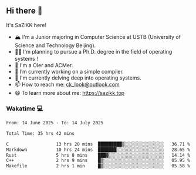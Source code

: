 ## Hi there 👋

It's SaZiKK here!

- 🏔️ I'm a Junior majoring in Computer Science  at USTB (University of Science and Technology Beijing).
- 🧑‍🎓 I'm planning to pursue a Ph.D. degree in the field of operating systems！
- 🚀 I'm a OIer and ACMer.
- 🔭 I’m currently working on a simple compiler.
- 🌱 I'm currently delving deep into operating systems.
- 📫 How to reach me: ck_look@outlook.com
- 😄 To learn more about me: https://sazikk.top

  
<!--
**SaZiKK/SaZiKK** is a ✨ _special_ ✨ repository because its `README.md` (this file) appears on your GitHub profile.

Here are some ideas to get you started:

- 🔭 I’m currently working on ...
- 🌱 I’m currently learning ...
- 👯 I’m looking to collaborate on ...
- 🤔 I’m looking for help with ...
- 💬 Ask me about ...
- 📫 How to reach me: ...
- 😄 Pronouns: ...
- ⚡ Fun fact: ...
-->

### Wakatime 💻

<!--START_SECTION:waka-->

```txt
From: 14 June 2025 - To: 14 July 2025

Total Time: 35 hrs 42 mins

C                  13 hrs 20 mins  █████████▒░░░░░░░░░░░░░░░   36.71 %
Markdown           10 hrs 24 mins  ███████░░░░░░░░░░░░░░░░░░   28.65 %
Rust               5 hrs 8 mins    ███▓░░░░░░░░░░░░░░░░░░░░░   14.14 %
C++                2 hrs 9 mins    █▒░░░░░░░░░░░░░░░░░░░░░░░   05.95 %
Makefile           2 hrs 1 min     █▒░░░░░░░░░░░░░░░░░░░░░░░   05.58 %
```

<!--END_SECTION:waka-->
